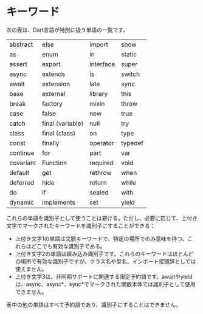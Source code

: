 # キーワード

次の表は、Dart言語が特別に扱う単語の一覧です。

|||||
|-|-|-|-|
| abstract   | else                 | import     | show    |
| as         | enum                 | in                | static  |
| assert            | export        | interface  | super          |
| async      | extends              | is                | switch         |
| await      | extension     | late       | sync    |
| base       | external      | library    | this           |
| break             | factory       | mixin      | throw          |
| case              | false                | new               | true           |
| catch             | final (variable)     | null              | try            |
| class             | final (class) | on         | type    |
| const             | finally              | operator   | typedef |
| continue          | for                  | part       | var            |
| covariant  | Function      | required   | void           |
| default           | get           | rethrow           | when           |
| deferred   | hide          | return            | while          |
| do                | if                   | sealed     | with           |
| dynamic    | implements    | set        | yield   |

これらの単語を識別子として使うことは避ける。ただし、必要に応じて、上付き文字でマークされたキーワードを識別子にすることができる：

- 上付き文字1の単語は文脈キーワードで、特定の場所でのみ意味を持つ。これらはどこでも有効な識別子である。
- 上付き文字2の単語は組み込み識別子です。これらのキーワードはほとんどの場所で有効な識別子ですが、クラス名や型名、インポート接頭辞としては使えません。
- 上付き文字3は、非同期サポートに関連する限定予約語です。awaitやyieldは、async、async*、sync*でマークされた関数本体では識別子として使用できません。

表中の他の単語はすべて予約語であり、識別子にすることはできません。